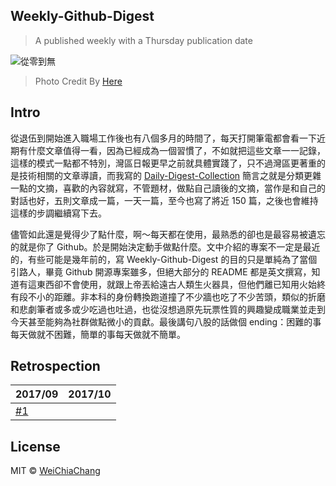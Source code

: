 ## Weekly-Github-Digest

> A published weekly with a Thursday publication date

![從零到無](https://i.imgur.com/PBHE5zN.png?1)

> Photo Credit By [Here](https://www.facebook.com/Taiwan.reporter.IQ.less.than30/photos/a.917098568347065.1073741829.915826835140905/1119971088059811/?type=1&theater)

## Intro

從退伍到開始進入職場工作後也有八個多月的時間了，每天打開筆電都會看一下近期有什麼文章值得一看，因為已經成為一個習慣了，不如就把這些文章一一記錄，這樣的模式一點都不特別，灣區日報更早之前就具體實踐了，只不過灣區更著重的是技術相關的文章導讀，而我寫的 [Daily-Digest-Collection](https://github.com/WeiChiaChang/Daily-Digest-Collection) 簡言之就是分類更雜一點的文摘，喜歡的內容就寫，不管題材，做點自己讀後的文摘，當作是和自己的對話也好，五則文章成一篇，一天一篇，至今也寫了將近 150 篇，之後也會維持這樣的步調繼續寫下去。

儘管如此還是覺得少了點什麼，啊～每天都在使用，最熟悉的卻也是最容易被遺忘的就是你了 Github。於是開始決定動手做點什麼。文中介紹的專案不一定是最近的，有些可能是幾年前的，寫 Weekly-Github-Digest 的目的只是單純為了當個引路人，畢竟 Github 開源專案雖多，但絕大部分的 README 都是英文撰寫，知道有這東西卻不會使用，就跟上帝丟給遠古人類生火器具，但他們離已知用火始終有段不小的距離。非本科的身份轉換跑道撞了不少牆也吃了不少苦頭，類似的折磨和悲劇筆者或多或少吃過也吐過，也從沒想過原先玩票性質的興趣變成職業並走到今天甚至能夠為社群做點微小的貢獻。最後講句八股的話做個 ending：困難的事每天做就不困難，簡單的事每天做就不簡單。


## Retrospection

| 2017/09 | 2017/10 |
| --- | --- |
| [#1](https://git.io/v5wkZ) |  |

## License

MIT © [WeiChiaChang](https://github.com/WeiChiaChang)
